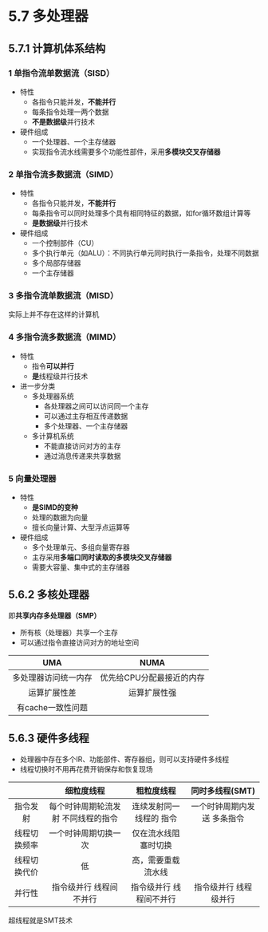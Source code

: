 # 5.7 多处理器

## 5.7.1 计算机体系结构

### 1 单指令流单数据流（SISD）

- 特性
  - 各指令只能并发，**不能并行**
  - 每条指令处理一两个数据
  - **不是数据级**并行技术
- 硬件组成
  - 一个处理器、一个主存储器
  - 实现指令流水线需要多个功能性部件，采用**多模块交叉存储器**

### 2 单指令流多数据流（SIMD）

- 特性
  - 各指令只能并发，**不能并行**
  - 每条指令可以同时处理多个具有相同特征的数据，如for循环数组计算等
  - **是数据级**并行技术
- 硬件组成
  - 一个控制部件（CU）
  - 多个执行单元（如ALU）：不同执行单元同时执行一条指令，处理不同数据
  - 多个局部存储器
  - 一个主存储器

### 3 多指令流单数据流（MISD）

实际上并不存在这样的计算机

### 4 多指令流多数据流（MIMD）

- 特性
  - 指令**可以并行**
  - **是**线程级并行技术
- 进一步分类
  - 多处理器系统
    - 各处理器之间可以访问同一个主存
    - 可以通过主存相互传递数据
    - 多个处理器、一个主存储器
  - 多计算机系统
    - 不能直接访问对方的主存
    - 通过消息传递来共享数据

### 5 向量处理器

- 特性
  - **是SIMD的变种**
  - 处理的数据为向量
  - 擅长向量计算、大型浮点运算等
- 硬件组成
  - 多个处理单元、多组向量寄存器
  - 主存采用**多端口同时读取的多模块交叉存储器**
  - 需要大容量、集中式的主存储器

## 5.6.2 多核处理器

即**共享内存多处理器（SMP）**

- 所有核（处理器）共享一个主存
- 可以通过指令直接访问对方的地址空间

|         UMA          |           NUMA            |
| :------------------: | :-----------------------: |
| 多处理器访问统一内存 | 优先给CPU分配最接近的内存 |
|     运算扩展性差     |       运算扩展性强        |
|  有cache一致性问题   |                           |

## 5.6.3 硬件多线程

- 处理器中存在多个IR、功能部件、寄存器组，则可以支持硬件多线程
- 线程切换时不用再花费开销保存和恢复现场

|              |             细粒度线程              |       粗粒度线程        |       同时多线程(SMT)       |
| :----------: | :---------------------------------: | :---------------------: | :-------------------------: |
|   指令发射   | 每个时钟周期轮流发射 不同线程的指令 | 连续发射同一线程的 指令 | 一个时钟周期内发送 多条指令 |
| 线程切换频率 |        一个时钟周期切换一次         |  仅在流水线阻塞时切换   |                             |
| 线程切换代价 |                 低                  |   高，需要重载流水线    |                             |
|    并行性    |       指令级并行 线程间不并行       | 指令级并行 线程间不并行 |    指令级并行 线程级并行    |

超线程就是SMT技术